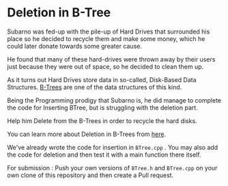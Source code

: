 # Deletion in B-Tree

Subarno was fed-up with the pile-up of Hard Drives that surrounded his place so he decided to recycle them and make some money, which he could later donate towards some greater cause.

He found that many of these hard-drives were thrown away by their users just because they were out of space, so he decided to clean them up.

As it turns out Hard Drives store data in so-called, Disk-Based Data Structures. [B-Trees](https://en.wikipedia.org/wiki/B-tree) are one of the data structures of this kind.

Being the Programming prodigy that Subarno is, he did manage to complete the code for Inserting BTree, but is struggling with the deletion part.

Help him Delete from the B-Trees in order to recycle the hard disks.

You can learn more about Deletion in B-Trees from [here](https://www.youtube.com/watch?v=GKa_t7fF8o0).

We've already wrote the code for insertion in ```BTree.cpp``` .
You may also add the code for deletion and then test it with a main function there itself.

For submission : Push your own versions of ```BTree.h``` and ```BTree.cpp``` on your own clone of this repository and then create a Pull request.
